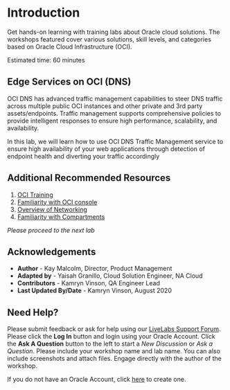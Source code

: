 # Introduction

Get hands-on learning with training labs about Oracle cloud solutions. The workshops featured cover various solutions, skill levels, and categories based on Oracle Cloud Infrastructure (OCI).

Estimated time: 60 minutes

## Edge Services on OCI (DNS)
OCI DNS has advanced traffic management capabilities to steer DNS traffic across multiple public OCI instances and other private and 3rd party assets/endpoints. Traffic management supports comprehensive policies to provide intelligent responses to ensure high performance, scalability, and availability.

In this lab, we will learn how to use OCI DNS Traffic Management service to ensure high availability of your web applications through detection of endpoint health and diverting your traffic accordingly

## Additional Recommended Resources

1. [OCI Training](https://cloud.oracle.com/en_US/iaas/training)
2. [Familiarity with OCI console](https://docs.cloud.oracle.com/en-us/iaas/Content/GSG/Concepts/console.htm)
3. [Overview of Networking](https://docs.cloud.oracle.com/en-us/iaas/Content/Network/Concepts/overview.htm)
4. [Familiarity with Compartments](https://docs.cloud.oracle.com/en-us/iaas/Content/GSG/Concepts/concepts.htm)

*Please proceed to the next lab*

## Acknowledgements

- **Author** - Kay Malcolm, Director, Product Management
- **Adapted by** -  Yaisah Granillo, Cloud Solution Engineer, NA Cloud
- **Contributors** - Kamryn Vinson, QA Engineer Lead
- **Last Updated By/Date** - Kamryn Vinson, August 2020

## Need Help?
Please submit feedback or ask for help using our [LiveLabs Support Forum](https://community.oracle.com/tech/developers/categories/oracle-cloud-infrastructure-fundamentals). Please click the **Log In** button and login using your Oracle Account. Click the **Ask A Question** button to the left to start a *New Discussion* or *Ask a Question*.  Please include your workshop name and lab name.  You can also include screenshots and attach files.  Engage directly with the author of the workshop.

If you do not have an Oracle Account, click [here](https://profile.oracle.com/myprofile/account/create-account.jspx) to create one.
